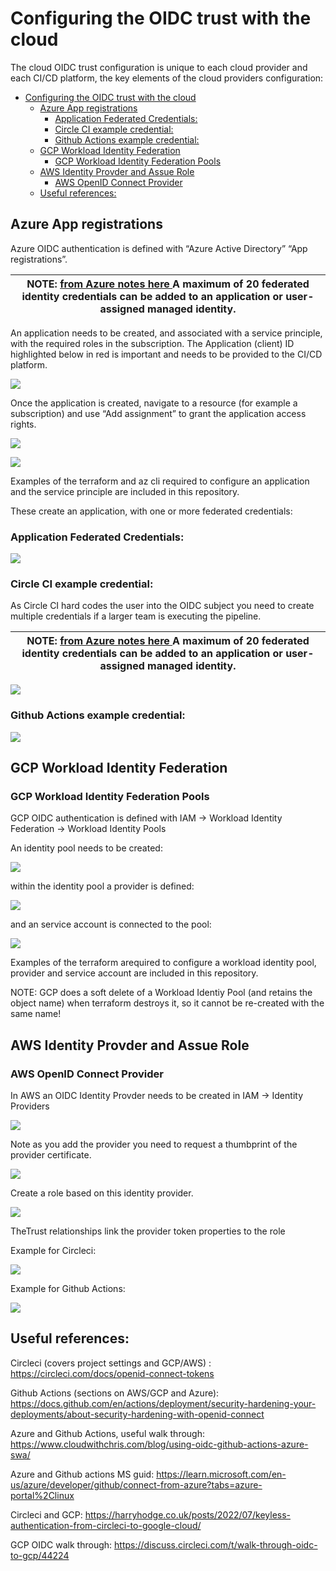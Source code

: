 # Configuring the OIDC trust with the cloud

The cloud OIDC trust configuration is unique to each cloud provider and each CI/CD platform, the key elements of the cloud providers configuration:

- [Configuring the OIDC trust with the cloud](#configuring-the-oidc-trust-with-the-cloud)
  - [Azure App registrations](#azure-app-registrations)
    - [Application Federated Credentials:](#application-federated-credentials)
    - [Circle CI example credential:](#circle-ci-example-credential)
    - [Github Actions example credential:](#github-actions-example-credential)
  - [GCP Workload Identity Federation](#gcp-workload-identity-federation)
    - [GCP Workload Identity Federation Pools](#gcp-workload-identity-federation-pools)
  - [AWS Identity Provder and Assue Role](#aws-identity-provder-and-assue-role)
    - [AWS OpenID Connect Provider](#aws-openid-connect-provider)
  - [Useful references:](#useful-references)


## Azure App registrations

Azure OIDC authentication is defined with “Azure Active Directory” “App registrations”.

| NOTE: [from Azure notes here ](https://learn.microsoft.com/en-us/azure/active-directory/develop/workload-identity-federation-create-trust?pivots=identity-wif-apps-methods-azp#important-considerations-and-restrictions) A maximum of 20 federated identity credentials can be added to an application or user-assigned managed identity. |
| --- |

An application needs to be created, and associated with a service principle, with the required roles in the subscription. The Application (client) ID highlighted below in red is important and needs to be provided to the CI/CD platform.

![](../images/azure-circleci-application.jpg)

Once the application is created, navigate to a resource (for example a subscription) and use “Add assignment” to grant the application access rights.

![](../images/azure-application-role-assignment-subscription.jpg)

![](../images/azure-application-role-assignment-subscription-app.jpg)


Examples of the terraform and az cli required to configure an application and the service principle are included in this repository.

These create an application, with one or more federated credentials:

### Application Federated Credentials: 

![](../images/azure-circleci-application-secrets.jpg)

### Circle CI example credential:

As Circle CI hard codes the user into the OIDC subject you need to create multiple credentials if a larger team is executing the pipeline.

| NOTE: [from Azure notes here ](https://learn.microsoft.com/en-us/azure/active-directory/develop/workload-identity-federation-create-trust?pivots=identity-wif-apps-methods-azp#important-considerations-and-restrictions) A maximum of 20 federated identity credentials can be added to an application or user-assigned managed identity. |
| --- |

![](../images/azure-circleci-federated-user-detail.jpg)

### Github Actions example credential:

![](../images/azure-github-federated-user-detail.jpg)




## GCP Workload Identity Federation

### GCP Workload Identity Federation Pools

GCP OIDC authentication is defined with IAM -> Workload Identity Federation -> Workload Identity Pools

An identity pool needs to be created: 

![](./gcp/circleci/images/gcp-wip.jpg)

within the identity pool a provider is defined:

![](./gcp/circleci/images/gcp-wip-details.jpg)

and an service account is connected to the pool:

![](./gcp/circleci/images/gcp-wip-details-sa.jpg)

Examples of the terraform arequired to configure a workload identity pool, provider and service account are included in this repository.

NOTE: GCP does a soft delete of a Workload Identiy Pool (and retains the object name) when terraform destroys it, so it cannot be re-created with the same name!

## AWS Identity Provder and Assue Role

### AWS OpenID Connect Provider

In AWS an OIDC Identity Provder needs to be created in IAM -> Identity Providers

![](./aws/images/identity-provder.JPG)

Note as you add the provider you need to request a thumbprint of the provider certificate.

![](./aws/images/identity-provder-detail.JPG)

Create a role based on this identity provider.

![](./aws/images/web-identiy.jpg)

TheTrust relationships link the provider token properties to the role

Example for Circleci:

![](./aws/images/web-identiy-trust-circleci.jpg)

Example for Github Actions:

![](./aws/images/web-identiy-trust-github.jpg)

## Useful references:

Circleci (covers project settings and GCP/AWS) : https://circleci.com/docs/openid-connect-tokens

Github Actions (sections on AWS/GCP and Azure): https://docs.github.com/en/actions/deployment/security-hardening-your-deployments/about-security-hardening-with-openid-connect 

Azure and Github Actions, useful walk through: https://www.cloudwithchris.com/blog/using-oidc-github-actions-azure-swa/ 

Azure and Github actions MS guid: https://learn.microsoft.com/en-us/azure/developer/github/connect-from-azure?tabs=azure-portal%2Clinux 

Circleci and GCP: https://harryhodge.co.uk/posts/2022/07/keyless-authentication-from-circleci-to-google-cloud/ 

GCP OIDC walk through: https://discuss.circleci.com/t/walk-through-oidc-to-gcp/44224


